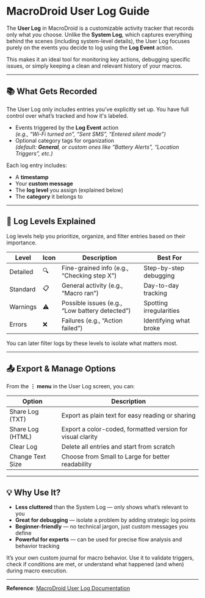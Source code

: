 # MacroDroid User Log Guide

The **User Log** in MacroDroid is a customizable activity tracker that records only what *you* choose. Unlike the **System Log**, which captures everything behind the scenes (including system-level details), the User Log focuses purely on the events you decide to log using the **Log Event** action.

This makes it an ideal tool for monitoring key actions, debugging specific issues, or simply keeping a clean and relevant history of your macros.

---

## 📚 What Gets Recorded
The User Log only includes entries you’ve explicitly set up. You have full control over what’s tracked and how it's labeled.

- Events triggered by the **Log Event** action  
  *(e.g., “Wi-Fi turned on”, “Sent SMS”, “Entered silent mode”)*
- Optional category tags for organization  
  *(default: **General**, or custom ones like “Battery Alerts”, “Location Triggers”, etc.)*

Each log entry includes:
- A **timestamp**
- Your **custom message**
- The **log level** you assign (explained below)
- The **category** it belongs to

---

## 🔢 Log Levels Explained
Log levels help you prioritize, organize, and filter entries based on their importance.

| Level       | Icon | Description                                 | Best For                 |
|-------------|------|---------------------------------------------|--------------------------|
| Detailed    | 🔍   | Fine-grained info (e.g., “Checking step X”) | Step-by-step debugging   |
| Standard    | 📋   | General activity (e.g., “Macro ran”)         | Day-to-day tracking      |
| Warnings    | ⚠️   | Possible issues (e.g., “Low battery detected”) | Spotting irregularities  |
| Errors      | ❌   | Failures (e.g., “Action failed”)             | Identifying what broke   |

You can later filter logs by these levels to isolate what matters most.

---

## 📤 Export & Manage Options
From the **⋮ menu** in the User Log screen, you can:

| Option               | Description                                 |
|----------------------|---------------------------------------------|
| Share Log (TXT)      | Export as plain text for easy reading or sharing |
| Share Log (HTML)     | Export a color-coded, formatted version for visual clarity |
| Clear Log            | Delete all entries and start from scratch   |
| Change Text Size     | Choose from Small to Large for better readability |

---

## 💡 Why Use It?

- **Less cluttered** than the System Log — only shows what’s relevant to you  
- **Great for debugging** — isolate a problem by adding strategic log points  
- **Beginner-friendly** — no technical jargon, just custom messages you define  
- **Powerful for experts** — can be used for precise flow analysis and behavior tracking  

It’s your own custom journal for macro behavior. Use it to validate triggers, check if conditions are met, or understand what happened (and when) during macro execution.

---

**Reference**: [MacroDroid User Log Documentation](https://macrodroidforum.com/wiki/index.php/User_Log)
